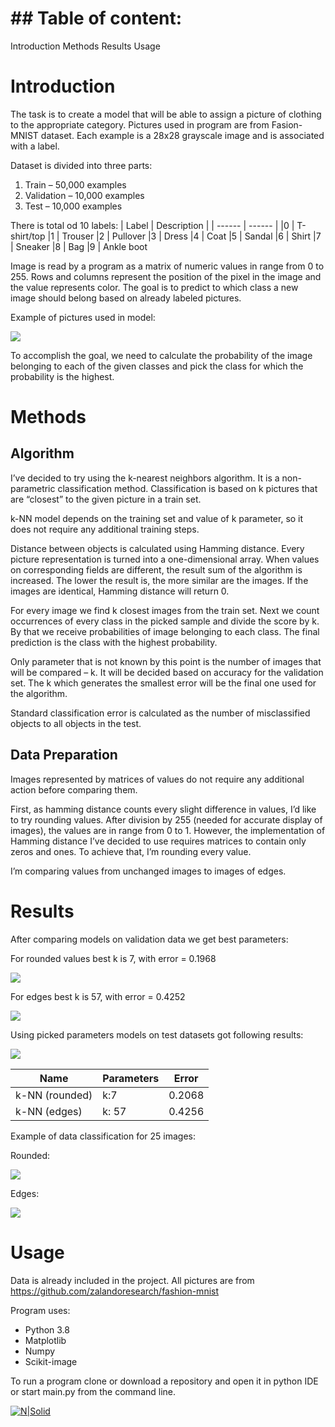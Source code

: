 # ## Table of content:
Introduction
Methods
Results
Usage

# Introduction
The task is to create a model that will be able to assign a picture of clothing to the appropriate category.
Pictures used in program are from Fasion-MNIST dataset. Each example is a 28x28 grayscale image and is associated with a label. 

Dataset is divided into three parts:
1. Train – 50,000 examples
2. Validation – 10,000 examples
3. Test – 10,000 examples


There is total od 10 labels:
| Label | Description |
| ------ | ------ |
|0      |   T-shirt/top
|1      |   Trouser
|2      |   Pullover
|3      |   Dress
|4      |   Coat
|5      |   Sandal
|6      |   Shirt
|7      |   Sneaker
|8      |   Bag
|9      |   Ankle boot

Image is read by a program as a matrix of numeric values in range from 0 to 255. Rows and columns represent the position of the pixel in the image and the value represents color. The goal is to predict to which class a new image should belong based on already labeled pictures.

Example of pictures used in model:

![](img_readMe/img1.png)

To accomplish the goal, we need to calculate the probability of the image belonging to each of the given classes and pick the class for which the probability is the highest.

# Methods
## Algorithm

I’ve decided to try using the k-nearest neighbors algorithm. It is a non-parametric classification method. Classification is based on k pictures that are “closest” to the given picture in a train set. 

k-NN model depends on the training set and value of k parameter, so it does not require any additional training steps.

Distance between objects is calculated using Hamming distance. Every picture representation is turned into a one-dimensional array. When values on corresponding fields are different, the result sum of the algorithm is increased. The lower the result is, the more similar are the images. If the images are identical, Hamming distance will return 0.

For every image we find k closest images from the train set. Next we count occurrences of every class in the picked sample and divide the score by k. By that we receive probabilities of image belonging to each class. The final prediction is the class with the highest probability.

Only parameter that is not known by this point is the number of images that will be compared – k. It will be decided based on accuracy for the validation set. The k which generates the smallest error will be the final one used for the algorithm.

Standard classification error is calculated as the number of misclassified objects to all objects in the test.


## Data Preparation

Images represented by matrices of values do not require any additional action before comparing them. 

First, as hamming distance counts every slight difference in values, I’d like to try rounding values. After division by 255 (needed for accurate display of images), the values are in range from 0 to 1. However, the implementation of Hamming distance I’ve decided to use requires matrices to contain only zeros and ones. To achieve that, I’m rounding every value. 

I’m comparing values from unchanged images to images of edges.

# Results

After comparing models on validation data we get best parameters:

For rounded values best k is 7, with error = 0.1968

![](img_readMe/img2.png)

For edges best k is 57, with error = 0.4252

![](img_readMe/img3.png)

Using picked parameters models on test datasets got following results:

![](img_readMe/img4.png)

| Name | Parameters | Error
| -- | -- | --
k-NN (rounded) | k:7 | 0.2068
k-NN (edges) | k: 57 | 0.4256

Example of data classification for 25 images:

Rounded:

![](img_readMe/img5.png)

Edges:

![](img_readMe/img6.png)

# Usage

Data is already included in the project. All pictures are from https://github.com/zalandoresearch/fashion-mnist

Program uses:
 - Python 3.8
 - Matplotlib
 - Numpy
 - Scikit-image

To run a program clone or download a repository and open it in python IDE or start main.py from the command line.



[![N|Solid](https://cldup.com/dTxpPi9lDf.thumb.png)](https://nodesource.com/products/nsolid)

